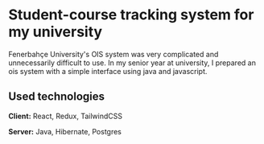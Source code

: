 
# Student-course tracking system for my university

Fenerbahçe University's OIS system was very complicated and unnecessarily difficult to use. In my senior year at university, I prepared an ois system with a simple interface using java and javascript.


## Used technologies

**Client:** React, Redux, TailwindCSS

**Server:** Java, Hibernate, Postgres

  
